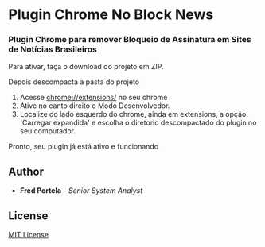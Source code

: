 # Plugin Chrome No Block News

### Plugin Chrome para remover Bloqueio de Assinatura em Sites de Notícias Brasileiros

Para ativar, faça o download do projeto em ZIP.

Depois descompacta a pasta do projeto

1. Acesse [chrome://extensions/](chrome://extensions/) no seu chrome
2. Ative no canto direito o Modo Desenvolvedor.
3. Localize do lado esquerdo do chrome, ainda em extensions, a opção 'Carregar expandida' e escolha
o diretorio descompactado do plugin no seu computador.

Pronto, seu plugin já está ativo e funcionando

## Author

* **Fred Portela** - *Senior System Analyst*

## License

[MIT License](http://www.opensource.org/licenses/mit-license.php)
